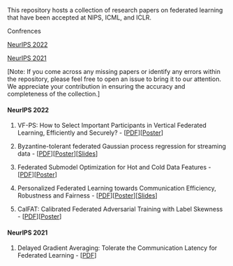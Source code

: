 This repository hosts a collection of research papers on federated learning that have been accepted at NIPS, ICML, and ICLR.

Confrences

[NeurIPS 2022](https://github.com/azalahmadkhan/Federated-Learning-Papers/blob/main/README.md#neurips-2022)

[NeurIPS 2021](https://github.com/azalahmadkhan/Federated-Learning-Papers/blob/main/README.md#neurips-2021)


[Note: If you come across any missing papers or identify any errors within the repository, please feel free to open an issue to bring it to our attention. We appreciate your contribution in ensuring the accuracy and completeness of the collection.]

#### NeurIPS 2022
1. VF-PS: How to Select Important Participants in
Vertical Federated Learning, Efficiently and Securely? - [[PDF](https://openreview.net/pdf?id=vNrSXIFJ9wz)][[Poster](https://neurips.cc/media/PosterPDFs/NeurIPS%202022/12e35d9186dd72fe62fd039385890b9c.png?t=1666517605.353891)]

2. Byzantine-tolerant federated Gaussian process regression for streaming data - [[PDF](https://openreview.net/pdf?id=Nx4gNemvNvx)][[Poster](https://neurips.cc/media/PosterPDFs/NeurIPS%202022/53831.png?t=1668046115.0023313)][[Slides](https://neurips.cc/media/neurips-2022/Slides/53831.pdf)]

3. Federated Submodel Optimization for Hot and Cold Data Features - [[PDF](https://openreview.net/pdf?id=sj9l1JCrAk6)][[Poster](https://neurips.cc/media/PosterPDFs/NeurIPS%202022/54303.png?t=1668842999.5046973)]

4. Personalized Federated Learning towards Communication Efficiency, Robustness and Fairness - [[PDF](https://openreview.net/pdf?id=wFymjzZEEkH)][[Poster](https://neurips.cc/media/PosterPDFs/NeurIPS%202022/53283.png?t=1668434576.0142317)][[Slides](https://neurips.cc/media/neurips-2022/Slides/53283.pdf)]

5. CalFAT: Calibrated Federated Adversarial Training with Label Skewness - [[PDF](https://openreview.net/pdf?id=8N1NDRGQSQ)][[Poster](https://neurips.cc/media/PosterPDFs/NeurIPS%202022/4f9c76cf97f84048c5990dd4ef842ea2.png?t=1667183565.7494476)]

#### NeurIPS 2021
1. Delayed Gradient Averaging: Tolerate the Communication Latency for Federated Learning - [[PDF](https://openreview.net/pdf?id=ACFHNxVNvfk)]
